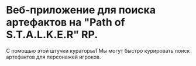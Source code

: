 # Веб-приложение для поиска артефактов на "Path of S.T.A.L.K.E.R" RP.

С помощью этой штучки кураторы/ГМы могут быстро курировать поиск артефактов для персонажей игроков.

